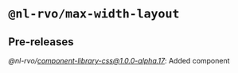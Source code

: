 # `@nl-rvo/max-width-layout`

## Pre-releases

*@nl-rvo/component-library-css@1.0.0-alpha.17*:
Added component